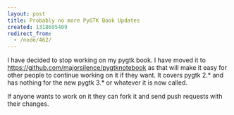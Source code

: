 ```yaml
---
layout: post
title: Probably no more PyGTK Book Updates
created: 1318695409
redirect_from:
  - /node/462/
---
```

I have decided to stop working on my pygtk book.  I have moved it to https://github.com/majorsilence/pygtknotebook as that will make it easy for other people to continue working on it if they want.  It covers pygtk 2.* and has nothing for the new pygtk 3.* or whatever it is now called.

If anyone wants to work on it they can fork it and send push requests with their changes.

